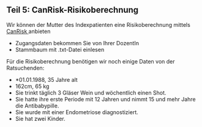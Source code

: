 ## Teil 5: CanRisk-Risikoberechnung

Wir können der Mutter des Indexpatienten eine Risikoberechnung mittels [CanRisk ](https://www.canrisk.org/)anbieten

* Zugangsdaten bekommen Sie von Ihrer DozentIn
* Stammbaum mit .txt-Datei einlesen

Für die Risikoberechnung benötigen wir noch einige Daten von der Ratsuchenden:

* *01.01.1988, 35 Jahre alt
* 162cm, 65 kg
* Sie trinkt täglich 3 Gläser Wein und wöchentlich einen Shot.
* Sie hatte ihre erste Periode mit 12 Jahren und nimmt 15 und mehr Jahre die Antibabypille.
* Sie wurde mit einer Endometriose diagnostiziert.
* Sie hat zwei Kinder.
